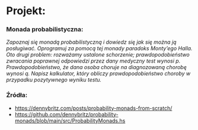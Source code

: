 # Projekt:
### Monada probabilistyczna:
*Zapoznaj się monadą probabilistyczną i dowiedz się jak się można ją posługiwać. Oprogramuj za
pomocą tej monady paradoks Monty’ego Halla. Oto drugi problem: rozważamy ustalone
schorzenie; prawdopodobieństwo zwracania poprawnej odpowiedzi przez dany medyczny test
wynosi p. Prawdopodobieństwo, że dana osoba choruje na diagnozowaną chorobę wynosi q.
Napisz kalkulator, który obliczy prawdopodobieństwo choroby w przypadku pozytywnego
wyniku testu.*

### Źródła:
- https://dennybritz.com/posts/probability-monads-from-scratch/
- https://github.com/dennybritz/probability-monads/blob/main/src/ProbabilityMonads.hs
